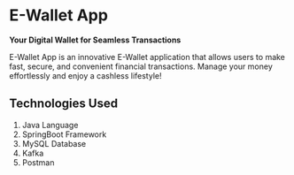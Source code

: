 # E-Wallet App

**Your Digital Wallet for Seamless Transactions**

E-Wallet App is an innovative E-Wallet application that allows users to make fast, secure, and convenient financial transactions. Manage your money effortlessly and enjoy a cashless lifestyle!

## Technologies Used

1. Java Language
2. SpringBoot Framework
3. MySQL Database
4. Kafka
5. Postman

